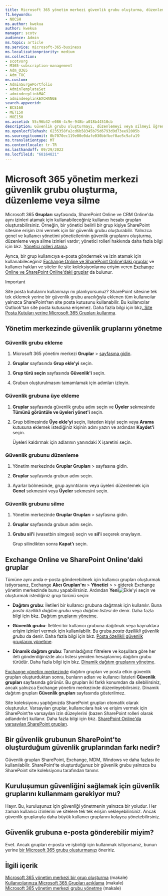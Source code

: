 ```yaml
---
title: Microsoft 365 yönetim merkezi güvenlik grubu oluşturma, düzenleme veya silme
f1.keywords:
- NOCSH
ms.author: kwekua
author: kwekua
manager: scotv
audience: Admin
ms.topic: article
ms.service: microsoft-365-business
ms.localizationpriority: medium
ms.collection:
- scotvorg
- M365-subscription-management
- Adm_O365
- Adm_TOC
ms.custom:
- AdminSurgePortfolio
- AdminTemplateSet
- admindeeplinkMAC
- admindeeplinkEXCHANGE
search.appverid:
- BCS160
- MET150
- MOE150
ms.assetid: 55c96b32-e086-4c9e-948b-a018b44510cb
description: Güvenlik grubu oluşturmayı, düzenlemeyi veya silmeyi öğrenin.
ms.openlocfilehash: 6235358fa2cd6b58345b75d6793d9d73ee92005b
ms.sourcegitcommit: 0b7070ec119e00e0dafe030bbfbef0ae5c9afa19
ms.translationtype: MT
ms.contentlocale: tr-TR
ms.lasthandoff: 09/29/2022
ms.locfileid: "68164821"
---
```

# <a name="create-edit-or-delete-a-security-group-in-the-microsoft-365-admin-center"></a>Microsoft 365 yönetim merkezi güvenlik grubu oluşturma, düzenleme veya silme

Microsoft 365 **Grupları** sayfasında, SharePoint Online ve CRM Online'da aynı izinleri atamak için kullanabileceğiniz kullanıcı hesabı grupları oluşturabilirsiniz. Örneğin, bir yönetici belirli bir grup kişiye SharePoint sitesine erişim izni vermek için bir güvenlik grubu oluşturabilir. Yalnızca genel ve kullanıcı yönetimi yöneticilerinin güvenlik gruplarını oluşturma, düzenleme veya silme izinleri vardır; yönetici rolleri hakkında daha fazla bilgi için bkz. [Yönetici rolleri atama](../add-users/assign-admin-roles.md). 
  
Ayrıca, bir grup kullanıcıya e-posta göndermek ve izin atamak için kullanabileceğiniz [Exchange Online ve SharePoint Online'daki gruplar](#groups-in-exchange-online-and-sharepoint-online) ve kullanıcı hakları ve siteler ile site koleksiyonlarına erişim veren [Exchange Online ve SharePoint Online'daki gruplar](#groups-in-exchange-online-and-sharepoint-online) da bulunur. 
  
> [!IMPORTANT]
>  Site posta kutularını kullanmayı mı planlıyorsunuz? SharePoint sitesine tek tek eklemek yerine bir güvenlik grubu aracılığıyla eklenen tüm kullanıcılar yalnızca SharePoint'ten site posta kutusunu kullanabilir. Bu kullanıcılar Outlook'tan site posta kutusuna erişemez. Daha fazla bilgi için bkz[. Site Posta Kutuları yerine Microsoft 365 Grupları kullanma](https://support.microsoft.com/office/737d6b1f-67cc-41fe-8db8-f2d09dd1673b). 
  
## <a name="manage-security-groups-in-the-admin-center"></a>Yönetim merkezinde güvenlik gruplarını yönetme

### <a name="add-a-security-group"></a>Güvenlik grubu ekleme

1. Microsoft 365 yönetim merkezi **Gruplar** > <a href="https://go.microsoft.com/fwlink/p/?linkid=2052855" target="_blank">sayfasına gidin</a>.
  
2. **Gruplar** sayfasında **Grup ekle'yi** seçin.
    
3. **Grup türü seçin** sayfasında **Güvenlik'i** seçin. 
    
4. Grubun oluşturulmasını tamamlamak için adımları izleyin. 
 
### <a name="add-members-to-a-security-group"></a>Güvenlik grubuna üye ekleme
    
1. **Gruplar** sayfasında güvenlik grubu adını seçin ve **Üyeler** sekmesinde **Tümünü görüntüle ve üyeleri yönet'i** seçin. 
    
2. Grup bölmesinde **Üye ekle'yi** seçin, listeden kişiyi seçin veya **Arama** kutusuna eklemek istediğiniz kişinin adını yazın ve ardından **Kaydet'i** seçin.
    
    Üyeleri kaldırmak için adlarının yanındaki X işaretini seçin. 
  
### <a name="edit-a-security-group"></a>Güvenlik grubunu düzenleme

1. Yönetim merkezinde **Gruplar Grupları** \> sayfasına gidin.<a href="https://go.microsoft.com/fwlink/p/?linkid=2052855" target="_blank"></a>
  
2. **Gruplar** sayfasında grubun adını seçin. 
    
3. Ayarlar bölmesinde, grup ayrıntılarını veya üyeleri düzenlemek için **Genel** sekmesini veya **Üyeler** sekmesini seçin.

### <a name="delete-a-security-group"></a>Güvenlik grubunu silme

1. Yönetim merkezinde **Gruplar Grupları** >  sayfasına gidin.<a href="https://go.microsoft.com/fwlink/p/?linkid=2052855" target="_blank"></a>
    
2. **Gruplar** sayfasında grubun adını seçin. 
    
3. **Grubu sil'i** (wasetbin simgesi) seçin ve **sil'i** seçerek onaylayın.
    
    Grup silindikten sonra **Kapat'ı** seçin. 
    
## <a name="groups-in-exchange-online-and-sharepoint-online"></a>Exchange Online ve SharePoint Online'daki gruplar

Tümüne aynı anda e-posta gönderebilmek için kullanıcı grupları oluşturmak istiyorsanız, Exchange  **Alıcı Grupları'nı** \> **Yönetici** \> \> giderek Exchange yönetim merkezinde bunu yapabilirsiniz.<a href="https://go.microsoft.com/fwlink/?linkid=2183233" target="_blank"></a> Ardından **Yeni**![Ekle'yi](../../media/328ffb57-5f31-430a-b653-4a6b8e76d338.png) seçin ve oluşturmak istediğiniz grup türünü seçin: 
  
- **Dağıtım grubu**: İletileri bir kullanıcı grubuna dağıtmak için kullanılır. Buna  *posta özellikli dağıtım grubu* veya  *dağıtım listesi* de denir. Daha fazla bilgi için bkz. [Dağıtım gruplarını yönetme](/exchange/recipients-in-exchange-online/manage-distribution-groups/manage-distribution-groups).
    
- **Güvenlik grubu**: İletileri bir kullanıcı grubuna dağıtmak veya kaynaklara erişim izinleri vermek için kullanılabilir. Bu gruba *posta özellikli güvenlik grubu* da denir. Daha fazla bilgi için bkz. [Posta özellikli güvenlik gruplarını yönetme](/Exchange/recipients/mail-enabled-security-groups).
    
- **Dinamik dağıtım grubu**: Tanımladığınız filtrelere ve koşullara göre her ileti gönderdiğinizde alıcı listesi yeniden hesaplanmış dağıtım grubu türüdür. Daha fazla bilgi için bkz. [Dinamik dağıtım gruplarını yönetme](/Exchange/recipients/dynamic-distribution-groups/dynamic-distribution-groups).
    
<a href="https://go.microsoft.com/fwlink/p/?linkid=2059104" target="_blank">Exchange yönetim merkezinde</a> dağıtım grupları ve posta etkin güvenlik grupları oluşturduktan sonra, bunların adları ve kullanıcı listeleri **Güvenlik grupları** sayfasında görünür. Bu grupları iki farklı konumdan da silebilirsiniz, ancak yalnızca Exchange yönetim merkezinde düzenleyebilirsiniz. Dinamik dağıtım grupları **Güvenlik grupları** sayfasında gösterilmez. 
  
 Site koleksiyonu yaptığınızda SharePoint grupları otomatik olarak oluşturulur. Varsayılan gruplar, kullanıcılara hak ve erişim vermek için SharePoint'te varsayılan izin düzeylerini (bazen SharePoint rolleri olarak adlandırılır) kullanır. Daha fazla bilgi için bkz. [SharePoint Online'da varsayılan SharePoint grupları](/sharepoint/default-sharepoint-groups).
  
## <a name="how-is-a-security-group-different-from-security-groups-i-create-in-sharepoint"></a>Bir güvenlik grubunun SharePoint'te oluşturduğum güvenlik gruplarından farkı nedir?

Güvenlik grupları SharePoint, Exchange, MDM, Windows ve daha fazlası ile kullanılabilir. SharePoint'te oluşturduğunuz bir güvenlik grubu yalnızca bu SharePoint site koleksiyonu tarafından tanınır.
  
## <a name="do-i-have-to-use-security-groups-for-my-organization-to-be-secure"></a>Kuruluşumun güvenliğini sağlamak için güvenlik gruplarını kullanmam gerekiyor mu?

Hayır. Bu, kuruluşunuz için güvenliği yönetmenin yalnızca bir yoludur. Her zaman kullanıcı izinlerini ve sitelere tek tek erişim vekleyebilirsiniz. Ancak güvenlik gruplarıyla daha büyük kullanıcı gruplarını kolayca yönetebilirsiniz.
  
## <a name="can-i-send-email-to-a-security-group"></a>Güvenlik grubuna e-posta gönderebilir miyim?

Evet. Ancak grupları e-posta ve işbirliği için kullanmak istiyorsanız, bunun yerine [bir Microsoft 365 grubu oluşturmanızı](../create-groups/create-groups.md) öneririz. 

## <a name="related-content"></a>İlgili içerik

[Microsoft 365 yönetim merkezi bir grup oluşturma](../create-groups/create-groups.md) (makale)\
[Kullanıcılarınıza Microsoft 365 Grupları açıklama](../create-groups/explain-groups-knowledge-worker.md) (makale)\
[Microsoft 365 yönetim merkezi grubu yönetme](../create-groups/manage-groups.md) (makale)
